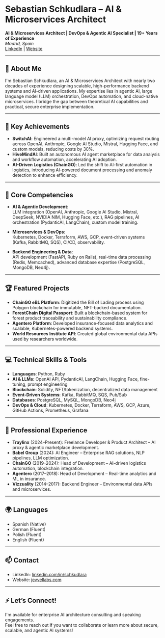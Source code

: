 # Sebastian Schkudlara – AI & Microservices Architect

**AI & Microservices Architect | DevOps & Agentic AI Specialist | 19+ Years of Experience**  
_Madrid, Spain_  
[LinkedIn](https://linkedin.com/in/sebastian-schkudlara) | [Website](https://jevvellabs.com)

---

## 👋 About Me

I'm Sebastian Schkudlara, an AI & Microservices Architect with nearly two decades of experience designing scalable, high-performance backend systems and AI-driven applications. My expertise lies in agentic AI, large language model (LLM) orchestration, DevOps automation, and cloud-native microservices. I bridge the gap between theoretical AI capabilities and practical, secure enterprise implementation.

---

## 🚀 Key Achievements

- **SwitchAI**: Engineered a multi-model AI proxy, optimizing request routing across OpenAI, Anthropic, Google AI Studio, Mistral, Hugging Face, and custom models, reducing costs by 30%.
- **HiveMindAI**: Built an autonomous AI agent marketplace for data analysis and workflow automation, accelerating AI adoption.
- **AI-Driven Logistics (ChainGO)**: Led the shift to AI-first automation in logistics, introducing AI-powered document processing and anomaly detection to enhance efficiency.

---

## 🧠 Core Competencies

- **AI & Agentic Development**:  
  LLM integration (OpenAI, Anthropic, Google AI Studio, Mistral, DeepSeek, NVIDIA NIM, Hugging Face, etc.), RAG pipelines, AI orchestration (PydanticAI, LangChain), custom model training.

- **Microservices & DevOps**:  
  Kubernetes, Docker, Terraform, AWS, GCP, event-driven systems (Kafka, RabbitMQ, SQS), CI/CD, observability.

- **Backend Engineering & Data**:  
  API development (FastAPI, Ruby on Rails), real-time data processing (Redis, Memcached), advanced database expertise (PostgreSQL, MongoDB, Neo4j).

---

## 🏆 Featured Projects

- **ChainGO eBL Platform**: Digitized the Bill of Lading process using Polygon blockchain for immutable, NFT-backed documentation.
- **ForestChain Digital Passport**: Built a blockchain-based system for forest product traceability and sustainability compliance.
- **Agentero Platform**: Developed insurance-focused data analytics and scalable, Kubernetes-powered backend systems.
- **World Resources Institute API**: Created global environmental data APIs used by researchers worldwide.

---

## 💻 Technical Skills & Tools

- **Languages**: Python, Ruby
- **AI & LLMs**: OpenAI API, PydanticAI, LangChain, Hugging Face, fine-tuning, prompt engineering
- **Blockchain**: Solidity, NFT/tokenization, decentralized data management
- **Event-Driven Systems**: Kafka, RabbitMQ, SQS, Pub/Sub
- **Databases**: PostgreSQL, MySQL, MongoDB, Neo4j
- **DevOps & Cloud**: Kubernetes, Docker, Terraform, AWS, GCP, Azure, GitHub Actions, Prometheus, Grafana

---

## 🏢 Professional Experience

- **Traylinx** (2024–Present): Freelance Developer & Product Architect – AI proxy & agentic marketplace development.
- **Babel Group** (2024): AI Engineer – Enterprise RAG solutions, NLP pipelines, LLM optimization.
- **ChainGO** (2019–2024): Head of Development – AI-driven logistics automation, blockchain integration.
- **Agentero** (2017–2018): Head of Development – Real-time analytics and ML in insurance.
- **Vizzuality** (2014–2017): Backend Engineer – Environmental data APIs and microservices.

---

## 🌍 Languages

- Spanish (Native)
- German (Fluent)
- Polish (Fluent)
- English (Fluent)

---

## 📫 Contact

- LinkedIn: [linkedin.com/in/schkudlara](https://linkedin.com/in/sebastian-schkudlara)
- Website: [jevvellabs.com](https://jevvellabs.com)

---

## ⚡ Let’s Connect!

I'm available for enterprise AI architecture consulting and speaking engagements.  
Feel free to reach out if you want to collaborate or learn more about secure, scalable, and agentic AI systems!
